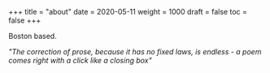+++
title = "about"
date = 2020-05-11
weight = 1000
draft = false
toc = false
+++

Boston based.

*"The correction of prose, because it has no fixed laws, is endless - a poem
comes right with a click like a closing box"*
